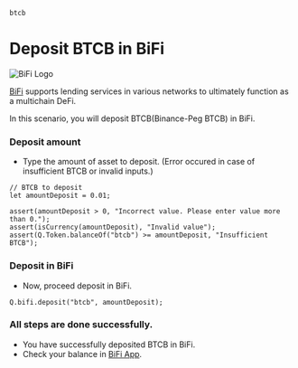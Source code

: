 ```meta-Currency
btcb
```

# Deposit BTCB in BiFi

![BiFi Logo](https://s3.ap-northeast-2.amazonaws.com/thebifrost.io/home/bifi/bifi_logo.svg)

[BiFi](https://bifi.finance/) supports lending services in various networks to ultimately function as a multichain DeFi.

In this scenario, you will deposit BTCB(Binance-Peg BTCB) in BiFi.

### Deposit amount

- Type the amount of asset to deposit. (Error occured in case of insufficient BTCB or invalid inputs.)

```input BTCB
// BTCB to deposit
let amountDeposit = 0.01;
```

```input-Verify
assert(amountDeposit > 0, "Incorrect value. Please enter value more than 0.");
assert(isCurrency(amountDeposit), "Invalid value");
assert(Q.Token.balanceOf("btcb") >= amountDeposit, "Insufficient BTCB");
```

### Deposit in BiFi

- Now, proceed deposit in BiFi.

```taster
Q.bifi.deposit("btcb", amountDeposit);
```

### All steps are done successfully.

- You have successfully deposited BTCB in BiFi.
- Check your balance in [BiFi App](https://app.bifi.finance/).
